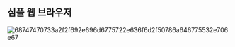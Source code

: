 ## 심플 웹 브라우저
![68747470733a2f2f692e696d6775722e636f6d2f50786a646775532e706e67](https://user-images.githubusercontent.com/98893006/235085081-5a5244da-18a2-492b-ae76-f17836b0c72b.png)
